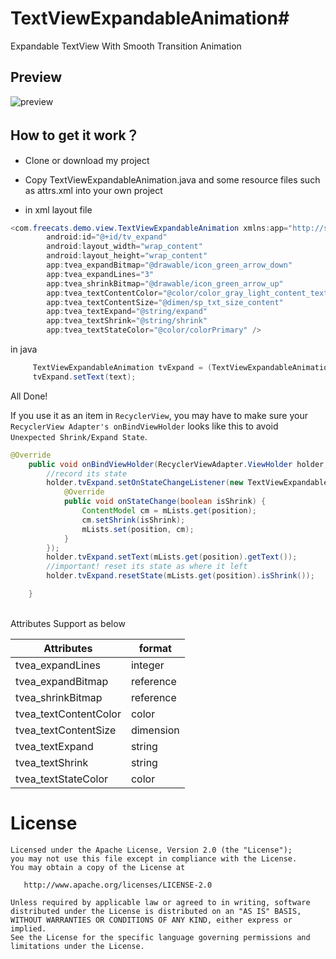 ﻿# TextViewExpandableAnimation#
Expandable TextView With Smooth Transition Animation

## Preview ##
![preview](https://github.com/freecats/TextViewExpandableAnimation/blob/master/preview.gif)
## How to get it work？ ##
* Clone or download my project 

* Copy TextViewExpandableAnimation.java and some resource files such as attrs.xml into your own project

* in xml layout file

```java
<com.freecats.demo.view.TextViewExpandableAnimation xmlns:app="http://schemas.android.com/apk/res-auto"
        android:id="@+id/tv_expand"
        android:layout_width="wrap_content"
        android:layout_height="wrap_content"
        app:tvea_expandBitmap="@drawable/icon_green_arrow_down"
        app:tvea_expandLines="3"
        app:tvea_shrinkBitmap="@drawable/icon_green_arrow_up"
        app:tvea_textContentColor="@color/color_gray_light_content_text"
        app:tvea_textContentSize="@dimen/sp_txt_size_content"
        app:tvea_textExpand="@string/expand"
        app:tvea_textShrink="@string/shrink"
        app:tvea_textStateColor="@color/colorPrimary" />
```
   in java
```java
     TextViewExpandableAnimation tvExpand = (TextViewExpandableAnimation) findViewById(R.id.tv_expand);
     tvExpand.setText(text);
```
All Done!

If you use it as an item in `RecyclerView`, you may have to make sure  your `RecyclerView Adapter's onBindViewHolder` looks like this to avoid `Unexpected Shrink/Expand State`.
```java
@Override
    public void onBindViewHolder(RecyclerViewAdapter.ViewHolder holder, final int position) {
        //record its state
        holder.tvExpand.setOnStateChangeListener(new TextViewExpandableAnimation.OnStateChangeListener() {
            @Override
            public void onStateChange(boolean isShrink) {
                ContentModel cm = mLists.get(position);
                cm.setShrink(isShrink);
                mLists.set(position, cm);
            }
        });
        holder.tvExpand.setText(mLists.get(position).getText());
        //important! reset its state as where it left
        holder.tvExpand.resetState(mLists.get(position).isShrink());

    }

```
<br>Attributes Support as below

| Attributes            |format|
| -------------|------------- |
| tvea_expandLines      | integer | 
| tvea_expandBitmap     | reference | 
| tvea_shrinkBitmap     |reference  | 
| tvea_textContentColor | color| 
| tvea_textContentSize  |dimension  | 
| tvea_textExpand       |string | 
| tvea_textShrink       |string  | 
| tvea_textStateColor   |color | 

# License



    Licensed under the Apache License, Version 2.0 (the "License");
    you may not use this file except in compliance with the License.
    You may obtain a copy of the License at

       http://www.apache.org/licenses/LICENSE-2.0

    Unless required by applicable law or agreed to in writing, software
    distributed under the License is distributed on an "AS IS" BASIS,
    WITHOUT WARRANTIES OR CONDITIONS OF ANY KIND, either express or implied.
    See the License for the specific language governing permissions and
    limitations under the License.
